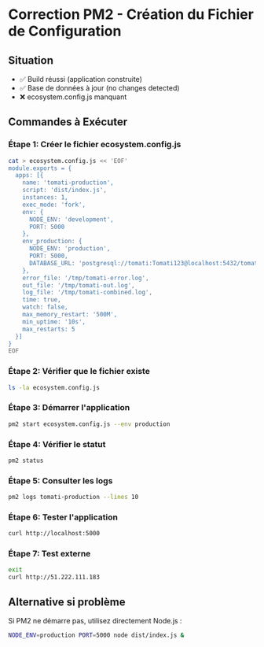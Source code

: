 # Correction PM2 - Création du Fichier de Configuration

## Situation
- ✅ Build réussi (application construite)
- ✅ Base de données à jour (no changes detected)
- ❌ ecosystem.config.js manquant

## Commandes à Exécuter

### Étape 1: Créer le fichier ecosystem.config.js
```bash
cat > ecosystem.config.js << 'EOF'
module.exports = {
  apps: [{
    name: 'tomati-production',
    script: 'dist/index.js',
    instances: 1,
    exec_mode: 'fork',
    env: {
      NODE_ENV: 'development',
      PORT: 5000
    },
    env_production: {
      NODE_ENV: 'production',
      PORT: 5000,
      DATABASE_URL: 'postgresql://tomati:Tomati123@localhost:5432/tomati_market'
    },
    error_file: '/tmp/tomati-error.log',
    out_file: '/tmp/tomati-out.log',
    log_file: '/tmp/tomati-combined.log',
    time: true,
    watch: false,
    max_memory_restart: '500M',
    min_uptime: '10s',
    max_restarts: 5
  }]
}
EOF
```

### Étape 2: Vérifier que le fichier existe
```bash
ls -la ecosystem.config.js
```

### Étape 3: Démarrer l'application
```bash
pm2 start ecosystem.config.js --env production
```

### Étape 4: Vérifier le statut
```bash
pm2 status
```

### Étape 5: Consulter les logs
```bash
pm2 logs tomati-production --lines 10
```

### Étape 6: Tester l'application
```bash
curl http://localhost:5000
```

### Étape 7: Test externe
```bash
exit
curl http://51.222.111.183
```

## Alternative si problème
Si PM2 ne démarre pas, utilisez directement Node.js :
```bash
NODE_ENV=production PORT=5000 node dist/index.js &
```